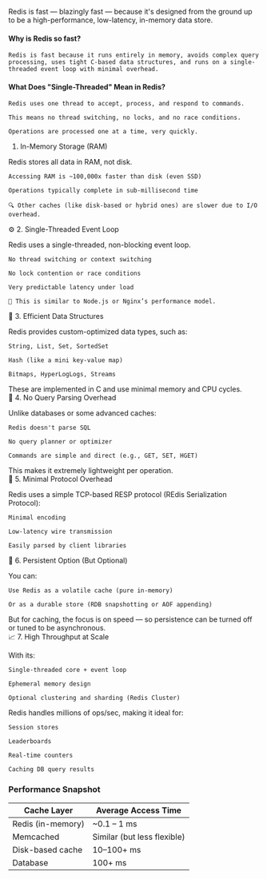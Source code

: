 Redis is fast — blazingly fast — because it's designed from the ground up to be a high-performance, low-latency, in-memory data store.  
#### Why is Redis so fast?

    Redis is fast because it runs entirely in memory, avoids complex query processing, uses tight C-based data structures, and runs on a single-threaded event loop with minimal overhead.

#### What Does "Single-Threaded" Mean in Redis?

    Redis uses one thread to accept, process, and respond to commands.

    This means no thread switching, no locks, and no race conditions.

    Operations are processed one at a time, very quickly.

1. In-Memory Storage (RAM)

Redis stores all data in RAM, not disk.

    Accessing RAM is ~100,000x faster than disk (even SSD)

    Operations typically complete in sub-millisecond time

    🔍 Other caches (like disk-based or hybrid ones) are slower due to I/O overhead.

⚙️ 2. Single-Threaded Event Loop

Redis uses a single-threaded, non-blocking event loop.

    No thread switching or context switching

    No lock contention or race conditions

    Very predictable latency under load

    🧠 This is similar to Node.js or Nginx’s performance model.

🧠 3. Efficient Data Structures

Redis provides custom-optimized data types, such as:

    String, List, Set, SortedSet

    Hash (like a mini key-value map)

    Bitmaps, HyperLogLogs, Streams

These are implemented in C and use minimal memory and CPU cycles.  
🚫 4. No Query Parsing Overhead

Unlike databases or some advanced caches:

    Redis doesn't parse SQL

    No query planner or optimizer

    Commands are simple and direct (e.g., GET, SET, HGET)

This makes it extremely lightweight per operation.  
📡 5. Minimal Protocol Overhead

Redis uses a simple TCP-based RESP protocol (REdis Serialization Protocol):

    Minimal encoding

    Low-latency wire transmission

    Easily parsed by client libraries

🔁 6. Persistent Option (But Optional)

You can:

    Use Redis as a volatile cache (pure in-memory)

    Or as a durable store (RDB snapshotting or AOF appending)

But for caching, the focus is on speed — so persistence can be turned off or tuned to be asynchronous.  
📈 7. High Throughput at Scale

With its:

    Single-threaded core + event loop

    Ephemeral memory design

    Optional clustering and sharding (Redis Cluster)

Redis handles millions of ops/sec, making it ideal for:

    Session stores

    Leaderboards

    Real-time counters

    Caching DB query results


### Performance Snapshot

| Cache Layer       | Average Access Time         |
| ----------------- | --------------------------- |
| Redis (in-memory) | \~0.1 – 1 ms                |
| Memcached         | Similar (but less flexible) |
| Disk-based cache  | 10–100+ ms                  |
| Database          | 100+ ms                     |

